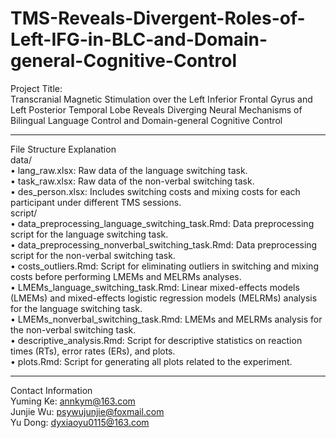 # TMS-Reveals-Divergent-Roles-of-Left-IFG-in-BLC-and-Domain-general-Cognitive-Control
Project Title:  
Transcranial Magnetic Stimulation over the Left Inferior Frontal Gyrus and Left Posterior Temporal Lobe Reveals Diverging Neural Mechanisms of Bilingual Language Control and Domain-general Cognitive Control  
________________________________________
File Structure Explanation  
data/  
•	lang_raw.xlsx: Raw data of the language switching task.  
•	task_raw.xlsx: Raw data of the non-verbal switching task.  
•	des_person.xlsx: Includes switching costs and mixing costs for each participant under different TMS sessions.  
script/  
•	data_preprocessing_language_switching_task.Rmd: Data preprocessing script for the language switching task.  
•	data_preprocessing_nonverbal_switching_task.Rmd: Data preprocessing script for the non-verbal switching task.  
•	costs_outliers.Rmd: Script for eliminating outliers in switching and mixing costs before performing LMEMs and MELRMs analyses.  
•	LMEMs_language_switching_task.Rmd: Linear mixed-effects models (LMEMs) and mixed-effects logistic regression models (MELRMs) analysis for the language switching task.  
•	LMEMs_nonverbal_switching_task.Rmd: LMEMs and MELRMs analysis for the non-verbal switching task.  
•	descriptive_analysis.Rmd: Script for descriptive statistics on reaction times (RTs), error rates (ERs), and plots.  
•	plots.Rmd: Script for generating all plots related to the experiment.  
________________________________________ 
Contact Information  
Yuming Ke: annkym@163.com  
Junjie Wu: psywujunjie@foxmail.com  
Yu Dong: dyxiaoyu0115@163.com  


